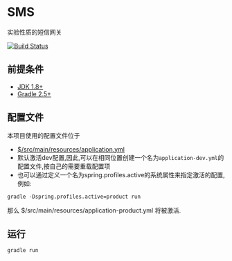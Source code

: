 # SMS
实验性质的短信网关

[![Build Status](https://travis-ci.org/HP-Enterprise/SMS.svg?branch=dev)](https://travis-ci.org/HP-Enterprise/SMS)

## 前提条件
- [JDK 1.8+](http://www.oracle.com/technetwork/java/javase/downloads/index.html)
- [Gradle 2.5+](http://gradle.org/gradle-download/)


## 配置文件
本项目使用的配置文件位于
- [$/src/main/resources/application.yml](https://github.com/HP-Enterprise/SMS/blob/dev/src/main/resources/application.yml)
- 默认激活dev配置,因此,可以在相同位置创建一个名为`application-dev.yml`的配置文件,按自己的需要重载配置项
- 也可以通过定义一个名为spring.profiles.active的系统属性来指定激活的配置,例如:
```SHELL
gradle -Dspring.profiles.active=product run
```
那么 $/src/main/resources/application-product.yml 将被激活.


## 运行
```SHELL
gradle run
```